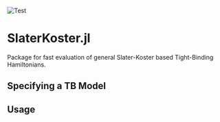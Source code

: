 ![Test](https://github.com/cortner/SlaterKoster.jl/workflows/Test/badge.svg)

# SlaterKoster.jl

Package for fast evaluation of general Slater-Koster based Tight-Binding
Hamiltonians.


## Specifying a TB Model


## Usage
